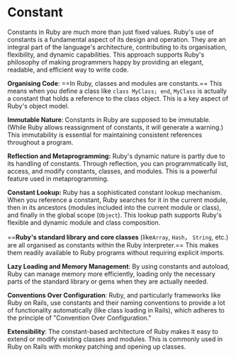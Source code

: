 # Constant

Constants in Ruby are much more than just fixed values. Ruby's use of constants is a fundamental aspect of its design and operation. They are an integral part of the language's architecture, contributing to its organisation, flexibility, and dynamic capabilities. This approach supports Ruby's philosophy of making programmers happy by providing an elegant, readable, and efficient way to write code.

**Organising Code**: ==In Ruby, classes and modules are constants.== This means when you define a class like `class MyClass; end`, `MyClass` is actually a constant that holds a reference to the class object. This is a key aspect of Ruby's object model.

**Immutable Nature**: Constants in Ruby are supposed to be immutable. (While Ruby allows reassignment of constants, it will generate a warning.) This immutability is essential for maintaining consistent references throughout a program.

**Reflection and Metaprogramming:** Ruby's dynamic nature is partly due to its handling of constants. Through reflection, you can programmatically list, access, and modify constants, classes, and modules. This is a powerful feature used in metaprogramming.

**Constant Lookup:** Ruby has a sophisticated constant lookup mechanism. When you reference a constant, Ruby searches for it in the current module, then in its ancestors (modules included into the current module or class), and finally in the global scope (`Object`). This lookup path supports Ruby's flexible and dynamic module and class composition.

==**Ruby's standard library and core classes** (like`Array`, `Hash`， `String`, etc.) are all organised as constants within the Ruby interpreter.== This makes them readily available to Ruby programs without requiring explicit imports.

**Lazy Loading and Memory Management**: By using constants and autoload, Ruby can manage memory more efficiently, loading only the necessary parts of the standard library or gems when they are actually needed.

**Conventions Over Configuration**: Ruby, and particularly frameworks like Ruby on Rails, use constants and their naming conventions to provide a lot of functionality automatically (like class loading in Rails), which adheres to the principle of "Convention Over Configuration."

**Extensibility**: The constant-based architecture of Ruby makes it easy to extend or modify existing classes and modules. This is commonly used in Ruby on Rails with monkey patching and opening up classes.

